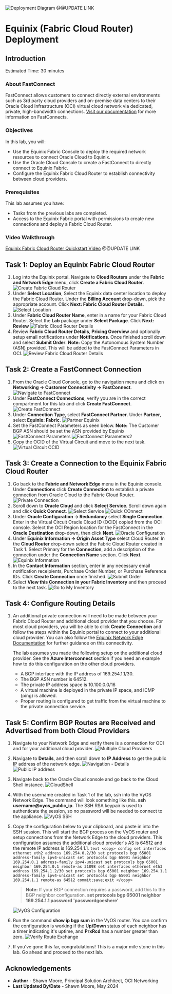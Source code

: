![Deployment Diagram](../oci-multicloud-connectivity/fastconnect/images/equinix_fcr/topology-equinix-fcr.png) @@UPDATE LINK

# Equinix (Fabric Cloud Router) Deployment

## Introduction

Estimated Time: 30 minutes

### About FastConnect

FastConnect allows customers to connect directly external environments such as 3rd party cloud providers and on-premise data centers to their Oracle Cloud Infrastructure (OCI) virtual cloud network via dedicated, private, high-bandwidth connections. [Visit our documentation](https://docs.oracle.com/en-us/iaas/Content/Network/Tasks/Overview_of_VCNs_and_Subnets.htm) for more information on FastConnects.

### Objectives

In this lab, you will:

* Use the Equinix Fabric Console to deploy the required network resources to connect Oracle Cloud to Equinix.
* Use the Oracle Cloud Console to create a FastConnect to directly connect to Equinix Fabric.
* Configure the Equinix Fabric Cloud Router to establish connectivity between cloud providers.

### Prerequisites

This lab assumes you have:

* Tasks from the previous labs are completed.
* Access to the Equinix Fabric portal with permissions to create new connections and deploy a Fabric Cloud Router.

### Video Walkthrough

[Equinix Fabric Cloud Router Quickstart Video](youtube:2A5jZrqhK9I:large) @@UPDATE LINK

## Task 1: Deploy an Equinix Fabric Cloud Router

1. Log into the Equinix portal. Navigate to **Cloud Routers** under the **Fabric and Network Edge** menu, click **Create a Fabric Cloud Router**.
    ![Create Fabric Cloud Router](../oci-multicloud-connectivity/fastconnect/images/equinix_fcr/task1-step1-click-create-fabric-cloud-router.png)
2. Under **Select Location**, Select the Equinix data center location to deploy the Fabric Cloud Router. Under the **Billing Account** drop-down, pick the appropriate account. Click **Next: Fabric Cloud Router Details**.
    ![Select Location](../oci-multicloud-connectivity/fastconnect/images/equinix_fcr/task1-step2-select-fcr-location.png)
3. Under **Fabric Cloud Router Name**, enter in a name for your Fabric Cloud Router. Select the **Lab** package under **Select Package**. Click **Next: Review**
    ![Fabric Cloud Router Details](../oci-multicloud-connectivity/fastconnect/images/equinix_fcr/task1-step3-fcr-details.png)
4. Review **Fabric Cloud Router Details**, **Pricing Overview** and optionally setup email notifications under **Notifications**. Once finished scroll down and select **Submit Order**. **Note:** Copy the Autonomous System Number (ASN) provided. This will be added to the FastConnect Parameters in OCI.
    ![Review Fabric Cloud Router Details](../oci-multicloud-connectivity/fastconnect/images/equinix_fcr/task1-step4-fcr-review.png)

## Task 2: Create a FastConnect Connection

1. From the Oracle Cloud Console, go to the navigation menu and click on **Networking -> Customer Connectivity -> FastConnect**.
    ![Navigate to FastConnect](../oci-multicloud-connectivity/fastconnect/images/equinix_fcr/eq_fastconnect-1.png)
2. Under **FastConnect Connections**, verify you are in the correct compartment for this lab and click **Create FastConnect**.
    ![Create FastConnect](../oci-multicloud-connectivity/fastconnect/images/equinix_fcr/task2-step1-create-fc.png)
3. Under **Connection Type**, select **FastConnect Partner**. Under **Partner**, select **Equinix: Fabric**.
    ![Partner Equinix](../oci-multicloud-connectivity/fastconnect/images/equinix_fcr/task2-step2-fc-partner.png)
4. Set the FastConnect Parameters as seen below. **Note:** The Customer BGP ASN should be set the ASN provided by Equinix
    ![FastConnect Parameters](../oci-multicloud-connectivity/fastconnect/images/equinix_fcr/task2-step3-1-fc-config.png)
    ![FastConnect Parameters2](../oci-multicloud-connectivity/fastconnect/images/equinix_fcr/task2-step3-2-fc-config.png)
5. Copy the OCID of the Virtual Circuit and move to the next task.
    ![Virtual Circuit OCID](../oci-multicloud-connectivity/fastconnect/images/equinix_fcr/task2-step4-copy-fc-ocid.png)

## Task 3: Create a Connection to the Equinix Fabric Cloud Router

1. Go back to the **Fabric and Network Edge** menu in the Equinix console. Under **Connections** click **Create Connection** to establish a private connection from Oracle Cloud to the Fabric Cloud Router. 
    ![Private Connection](../oci-multicloud-connectivity/fastconnect/images/equinix_fcr/task3-step1-click-create-connection.png)
2. Scroll down to **Oracle Cloud** and click **Select Service**. Scroll down again and click **Quick Connect**.
    ![Select Service](../oci-multicloud-connectivity/fastconnect/images/equinix_fcr/task3-step2-select-oci-service.png)
    ![Quick COnnect](../oci-multicloud-connectivity/fastconnect/images/equinix_fcr/task3-step3-oci-quick-connect.png)
3. Under **Oracle Configuration -> Redundancy** select **Single Connection**. Enter in the Virtual Circuit Oracle Cloud ID (OCID) copied from the OCI console. Select the OCI Region location for the FastConnect in the **Oracle Destination** drop-down, then click **Next**.
    ![Oracle Configuration](../oci-multicloud-connectivity/fastconnect/images/equinix_fcr/task3-step4-oci-configuration.png)
4. Under **Equinix Information -> Origin Asset Type** select Cloud Router. In the **Cloud Router** drop-down select the Fabric Cloud Router created in Task 1. Select Primary for the **Connection**, add a description of the connection under the **Connection Name** section. Click **Next**. 
    ![Equinix Information](../oci-multicloud-connectivity/fastconnect/images/equinix_fcr/task3-step5-equinix-configuration.png)
5. In the **Contact Information** section, enter in any necessary email notification receipients, Purchase Order Number, or Purchase Reference IDs. Click **Create Connection** once finished.
    ![Submit Order](../oci-multicloud-connectivity/fastconnect/images/equinix_fcr/task3-step6-contact-information.png)
6. Select **View this Connection in your Fabric Inventory** and then proceed to the next task.
    ![Go to My Inventory](../oci-multicloud-connectivity/fastconnect/images/equinix_fcr/task3-step7-connection-submitted.png)

## Task 4: Configure Routing Details

1. An additional private connection will need to be made between your Fabric Cloud Router and additional cloud provider that you choose. For most cloud providers, you will be able to click **Create Connection** and follow the steps within the Equinix portal to connect to your additional cloud provider. You can also follow the [Equinix Network Edge Documentation](https://docs.equinix.com/en-us/Content/Interconnection/NE/landing-pages/NE-landing-main.htm) for further guidance on this connectivity.

    The lab assumes you made the following setup on the additional cloud provider. See the **Azure Interconnect** section if you need an example how to do this configuration on the other cloud providers.

    * A BGP interface with the IP address of 169.254.1.1/30.
    * The BGP ASN number is 64512.
    * The private IP address space is 10.100.0.0/16
    * A virtual machine is deployed in the private IP space, and ICMP (ping) is allowed.
    * Proper routing is configured to get traffic from the virtual machine to the private connection service.

## Task 5: Confirm BGP Routes are Received and Advertised from both Cloud Providers

1. Navigate to your Network Edge and verify there is a connection for OCI and for your additional cloud provider.
    ![Multiple Cloud Providers](../oci-multicloud-connectivity/fastconnect/images/equinix_fcr/vyos-setup-1.png)
2. Navigate to **Details**, and then scroll down to **IP Address** to get the public IP address of the network edge.
    ![Navigation - Details](../oci-multicloud-connectivity/fastconnect/images/equinix_fcr/vyos-setup-2.png)
    ![Public IP address](../oci-multicloud-connectivity/fastconnect/images/equinix_fcr/vyos-setup-3.png)
3. Navigate back to the Oracle Cloud console and go back to the Cloud Shell instance.
    ![CloudShell](../oci-multicloud-connectivity/fastconnect/images/equinix_fcr/cloudshell-1.png)
4. With the username created in Task 1 of the lab, ssh into the VyOS Network Edge. The command will look something like this. **ssh username@vyos\_public\_ip**. The SSH RSA keypair is used to authenticate the session, so no password will be needed to connect to the appliance.
    ![VyOS SSH](../oci-multicloud-connectivity/fastconnect/images/equinix_fcr/vyos-setup-4.png)
5. Copy the configuration below to your clipboard, and paste in into the SSH session. This will start the BGP process on the VyOS router and setup connections from the Network Edge to the cloud providers. This configuration assumes the additional cloud provider's AS is 64512 and the remote IP address is 169.254.1.1.
        ```text
        <copy>
        config
        set interfaces ethernet eth2 address 169.254.0.2/30
        set protocols bgp 65001 address-family ipv4-unicast
        set protocols bgp 65001 neighbor 169.254.0.1 address-family ipv4-unicast
        set protocols bgp 65001 neighbor 169.254.0.1 remote-as 31898
        set interfaces ethernet eth3 address 169.254.1.2/30
        set protocols bgp 65001 neighbor 169.254.1.1 address-family ipv4-unicast
        set protocols bgp 65001 neighbor 169.254.1.1 remote-as 64512
        commit;save;exit
        </copy>
        ```

    > **Note:** If your BGP connection requires a password, add this to the BGP neighbor configuration. **set protocols bgp 65001 neighbor 169.254.1.1 password 'passwordgoeshere'**

    ![VyOS Configuration](../oci-multicloud-connectivity/fastconnect/images/equinix_fcr/vyos-setup-5.png)
6. Run the command **show ip bgp sum** in the VyOS router. You can confirm the configuration is working if the **Up/Down** status of each neighbor has a timer indicating it's uptime, and **PrxRcd** has a number greater than zero.
    ![Verify Route Exchange](../oci-multicloud-connectivity/fastconnect/images/equinix_fcr/vyos-setup-6.png)

7. If you've gone this far, congratulations! This is a major mile stone in this lab. Go ahead and proceed to the next lab.

## Acknowledgements

* **Author** - Shawn Moore, Principal Solution Architect, OCI Networking
* **Last Updated By/Date** - Shawn Moore, May 2024
